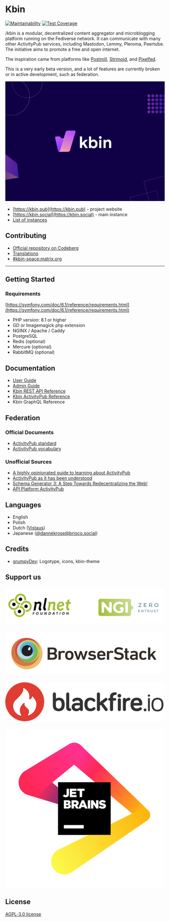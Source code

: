 # Kbin

[![Maintainability](https://api.codeclimate.com/v1/badges/ee285c05da04524ea2f9/maintainability)](https://codeclimate.com/github/ernestwisniewski/kbin/maintainability)
[![Test Coverage](https://api.codeclimate.com/v1/badges/ee285c05da04524ea2f9/test_coverage)](https://codeclimate.com/github/ernestwisniewski/kbin/test_coverage)

/kbin is a modular, decentralized content aggregator and microblogging platform running on the Fediverse network. It can
communicate with many other ActivityPub services, including Mastodon, Lemmy, Pleroma, Peertube. The initiative aims to
promote a free and open internet.

The inspiration came from platforms like [Postmill](https://postmill.xyz/), [Strimoid](https://github.com/Strimoid/Strimoid), and [Pixelfed](https://pixelfed.org/).

This is a very early beta version, and a lot of features are currently broken or in active development, such as
federation.

![](docs/images/kbin.png)

* [https://kbin.pub](https://kbin.pub) - project website
* [https://kbin.social](https://kbin.social) - main instance
* [List of instances](https://fedidb.org/software/kbin)

## Contributing

* [Official repository on Codeberg](https://codeberg.org/Kbin/kbin-core)
* [Translations](https://translate.codeberg.org/projects/kbin/)
* [#kbin-space:matrix.org](https://matrix.to/#/#kbin-space:matrix.org)
---

## Getting Started

### Requirements

[https://symfony.com/doc/6.1/reference/requirements.html](https://symfony.com/doc/6.1/reference/requirements.html)

* PHP version: 8.1 or higher
* GD or Imagemagick php extension
* NGINX / Apache / Caddy
* PostgreSQL
* Redis (optional)
* Mercure (optional)
* RabbitMQ (optional)

## Documentation

* [User Guide](https://codeberg.org/Kbin/kbin-core/wiki#user-guide)
* [Admin Guide](https://codeberg.org/Kbin/kbin-core/wiki#admin-guide)
* [Kbin REST API Reference](https://docs.kbin.pub)
* [Kbin ActivityPub Reference](https://fedidevs.org/projects/kbin/)
* Kbin GraphQL Reference

## Federation

### Official Documents

* [ActivityPub standard](https://www.w3.org/TR/activitypub/)
* [ActivityPub vocabulary](https://www.w3.org/TR/activitystreams-vocabulary/)

### Unofficial Sources

* [A highly opinionated guide to learning about ActivityPub](https://tinysubversions.com/notes/reading-activitypub/)
* [ActivityPub as it has been understood](https://flak.tedunangst.com/post/ActivityPub-as-it-has-been-understood)
* [Schema Generator 3: A Step Towards Redecentralizing the Web!](https://dunglas.fr/2021/01/schema-generator-3-a-step-towards-redecentralizing-the-web/)
* [API Platform ActivityPub](https://github.com/api-platform/activity-pub)

## Languages

* English
* Polish
* Dutch ([Vistaus](https://github.com/Vistaus))
* Japanese ([@dannekrose@brioco.social](https://brioco.social/@dannekrose))

## Credits

* [grumpyDev](https://karab.in/u/grumpyDev): Logotype, icons, kbin-theme 

## Support us

###

[<img src="docs/images/partners/entrust.png" alt="NGI Zero Entrust">](https://nlnet.nl/project/Kbin/)

###

[<img src="docs/images/partners/browserstack.png" alt="BrowserStack">](https://www.browserstack.com/open-source)

###

[<img src="docs/images/partners/blackfire-io.png" alt="blackfire.io">](https://www.blackfire.io)

###

[<img src="docs/images/partners/jb_beam.png" alt="JetBrains">](https://jb.gg/OpenSourceSupport)

## License

[AGPL-3.0 license](https://github.com/ernestwisniewski/kbin/blob/main/LICENSE)
